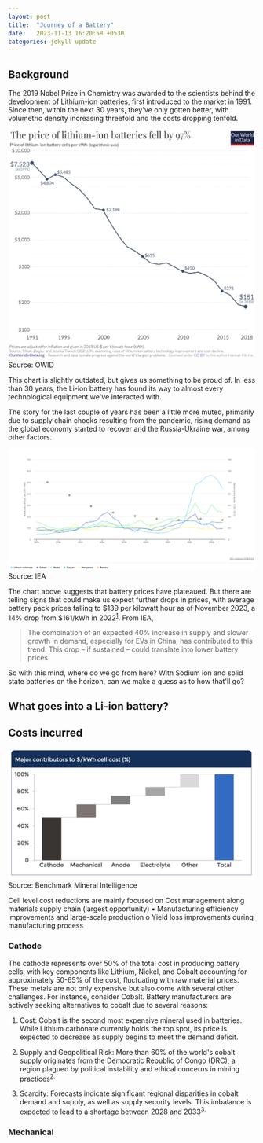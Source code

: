 ```yaml
---
layout: post
title:  "Journey of a Battery"
date:   2023-11-13 16:20:58 +0530
categories: jekyll update
---
```


[comment]: <> (To be included)
<script type="text/javascript" async
  src="https://cdnjs.cloudflare.com/ajax/libs/mathjax/2.7.7/MathJax.js?config=TeX-MML-AM_CHTML">
</script>

[comment]: <> (To be included)
<link rel="stylesheet" type="text/css" href="/assets/css/interactive-word.css">
<link rel="stylesheet" type="text/css" href="/assets/css/table.css">
<link rel="stylesheet" type="text/css" href="/assets/css/image-carousel.css">

[comment]: <> (To be included)
<script src="/assets/js/interactive-word.js"></script>
<script src="/assets/js/image-carousel.js"></script>

## Background

The 2019 Nobel Prize in Chemistry was awarded to the scientists behind the development of Lithium-ion batteries, first introduced to the market in 1991. Since then, within the next 30 years, they've only gotten better, with volumetric density increasing threefold and the costs dropping tenfold. 

![battery-cost-decline](/assets/images/battery-production/Battery-cost-decline.png)
Source: OWID

This chart is slightly outdated, but gives us something to be proud of. In less than 30 years, the Li-ion battery has found its way to almost every technological equipment we've interacted with.

The story for the last couple of years has been a little more muted, primarily due to supply chain chocks resulting from the pandemic, rising demand as the global economy started to recover and the Russia-Ukraine war, among other factors.

![battery-cost-2018-present](/assets/images/battery-production/battery-costs-2018-present.png)
Source: IEA

The chart above suggests that battery prices have plateaued. But there are telling signs that could make us expect further drops in prices, with average battery pack prices falling to $139 per kilowatt hour as of November 2023, a 14% drop from $161/kWh in 2022<sup>[1](https://www.bloomberg.com/news/articles/2023-11-26/battery-prices-are-falling-again-as-raw-material-costs-drop)</sup>. From IEA,

>The combination of an expected 40% increase in supply and slower growth in demand, especially for EVs in China, has contributed to this trend. This drop – if sustained – could translate into lower battery prices.

So with this mind, where do we go from here? With Sodium ion and solid state batteries on the horizon, can we make a guess as to how that'll go?

## What goes into a Li-ion battery?

## Costs incurred


![battery-cost-components](/assets/images/battery-production/cost-components-battery.png)
Source: Benchmark Mineral Intelligence

Cell level cost reductions are mainly focused on
Cost management along materials supply
chain (largest opportunity)
▪ Manufacturing efficiency improvements
and large-scale production
o Yield loss improvements during
manufacturing process

### Cathode

The cathode represents over 50% of the total cost in producing battery cells, with key components like Lithium, Nickel, and Cobalt accounting for approximately 50-65% of the cost, fluctuating with raw material prices. These metals are not only expensive but also come with several other challenges. For instance, consider Cobalt. Battery manufacturers are actively seeking alternatives to cobalt due to several reasons:

1. Cost: Cobalt is the second most expensive mineral used in batteries. While Lithium carbonate currently holds the top spot, its price is expected to decrease as supply begins to meet the demand deficit.

2. Supply and Geopolitical Risk: More than 60% of the world's cobalt supply originates from the Democratic Republic of Congo (DRC), a region plagued by political instability and ethical concerns in mining practices<sup>[2](https://www.npr.org/sections/goatsandsoda/2023/02/01/1152893248/red-cobalt-congo-drc-mining-siddharth-kara).

3. Scarcity: Forecasts indicate significant regional disparities in cobalt demand and supply, as well as supply security levels. This imbalance is expected to lead to a shortage between 2028 and 2033<sup>[3](https://www.nature.com/articles/s41467-022-29022-z).

### Mechanical











